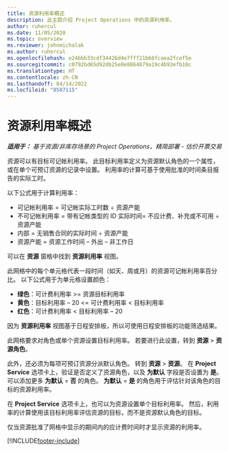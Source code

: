 ```yaml
---
title: 资源利用率概述
description: 此主题介绍 Project Operations 中的资源利用率。
author: ruhercul
ms.date: 11/05/2020
ms.topic: overview
ms.reviewer: johnmichalak
ms.author: ruhercul
ms.openlocfilehash: e24bbb33cdf34426d4e7fff21b68fcaea2fcef5e
ms.sourcegitcommit: c0792bd65d92db25e0e8864879a19c4b93efb10c
ms.translationtype: HT
ms.contentlocale: zh-CN
ms.lasthandoff: 04/14/2022
ms.locfileid: "8587115"
---
```

# <a name="resource-utilization-overview"></a>资源利用率概述

_**适用于：** 基于资源/非库存场景的 Project Operations，精简部署 - 估价开票交易_

资源可以有目标可记帐利用率。 此目标利用率定义为资源默认角色的一个属性，或在单个可预订资源的记录中设置。 利用率的计算可基于使用批准的时间条目报告的实际工时。

以下公式用于计算利用率：

  - 可记帐利用率 = 可记帐实际工时数 ÷ 资源产能
  - 不可记帐利用率 = 带有记帐类型的 ID 实际时间= 不应计费、补充或不可用 ÷ 资源产能
  - 内部 = 无销售合同的实际时间 ÷ 资源产能
  - 资源产能 = 资源工作时间 – 外出 – 非工作日

可以在 **资源** 窗格中找到 **资源利用率** 视图。

此网格中的每个单元格代表一段时间（如天、周或月）的资源可记帐利用率百分比。 以下公式用于为单元格设置颜色：

  - **绿色**：可计费利用率 >= 资源目标利用率
  - **黄色**：目标利用率 – 20 <= 可计费利用率 < 目标利用率
  - **红色**：可计费利用率 < 目标利用率 – 20

因为 **资源利用率** 视图基于日程安排板，所以可使用日程安排板的功能筛选结果。

此网格要求对角色或单个资源设置目标利用率。 若要进行此设置，转到 **资源** > **资源角色**。

此外，还必须为每项可预订资源分派默认角色。 转到 **资源** > **资源**。 在 **Project Service** 选项卡上，验证是否定义了资源角色，以及 **为默认** 字段是否设置为 **是**。 可以添加更多 **为默认** = **否** 的角色。 **为默认** = **是** 的角色用于评估针对该角色的目标的资源利用率。

在 **Project Service** 选项卡上，也可以为资源设置单个目标利用率。 然后，利用率的计算使用该目标利用率评估资源的目标，而不是资源默认角色的目标。

仅当资源批准了网格中显示的期间内的应计费时间时才显示资源的利用率。


[!INCLUDE[footer-include](../includes/footer-banner.md)]